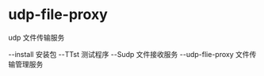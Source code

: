 # udp-file-proxy
udp 文件传输服务

--install			安装包
--TTst				测试程序
--Sudp				文件接收服务
--udp-flie-proxy	文件传输管理服务
